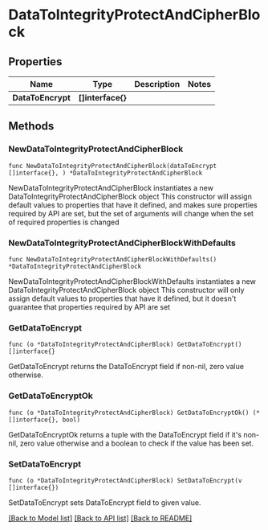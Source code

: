 # DataToIntegrityProtectAndCipherBlock

## Properties

Name | Type | Description | Notes
------------ | ------------- | ------------- | -------------
**DataToEncrypt** | **[]interface{}** |  | 

## Methods

### NewDataToIntegrityProtectAndCipherBlock

`func NewDataToIntegrityProtectAndCipherBlock(dataToEncrypt []interface{}, ) *DataToIntegrityProtectAndCipherBlock`

NewDataToIntegrityProtectAndCipherBlock instantiates a new DataToIntegrityProtectAndCipherBlock object
This constructor will assign default values to properties that have it defined,
and makes sure properties required by API are set, but the set of arguments
will change when the set of required properties is changed

### NewDataToIntegrityProtectAndCipherBlockWithDefaults

`func NewDataToIntegrityProtectAndCipherBlockWithDefaults() *DataToIntegrityProtectAndCipherBlock`

NewDataToIntegrityProtectAndCipherBlockWithDefaults instantiates a new DataToIntegrityProtectAndCipherBlock object
This constructor will only assign default values to properties that have it defined,
but it doesn't guarantee that properties required by API are set

### GetDataToEncrypt

`func (o *DataToIntegrityProtectAndCipherBlock) GetDataToEncrypt() []interface{}`

GetDataToEncrypt returns the DataToEncrypt field if non-nil, zero value otherwise.

### GetDataToEncryptOk

`func (o *DataToIntegrityProtectAndCipherBlock) GetDataToEncryptOk() (*[]interface{}, bool)`

GetDataToEncryptOk returns a tuple with the DataToEncrypt field if it's non-nil, zero value otherwise
and a boolean to check if the value has been set.

### SetDataToEncrypt

`func (o *DataToIntegrityProtectAndCipherBlock) SetDataToEncrypt(v []interface{})`

SetDataToEncrypt sets DataToEncrypt field to given value.



[[Back to Model list]](../README.md#documentation-for-models) [[Back to API list]](../README.md#documentation-for-api-endpoints) [[Back to README]](../README.md)



